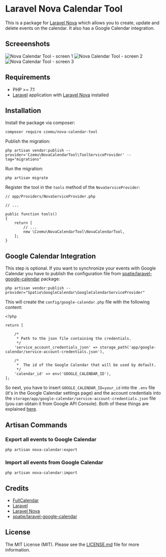 # Laravel Nova Calendar Tool

This is a package for [Laravel Nova](https://nova.laravel.com/) which allows you to create, update and delete events on the calendar. It also has a Google Calendar integration.

## Screeenshots

![Nova Calendar Tool - screen 1](https://paweldymek.com/projects/nova-calendar-tool/screen_1.png)
![Nova Calendar Tool - screen 2](https://paweldymek.com/projects/nova-calendar-tool/screen_2.png)
![Nova Calendar Tool - screen 3](https://paweldymek.com/projects/nova-calendar-tool/screen_3.png)

## Requirements

* PHP >= 7.1
* [Laravel](https://laravel.com/) application with [Laravel Nova](https://nova.laravel.com/) installed

## Installation

Install the package via composer:

```
composer require czemu/nova-calendar-tool
```

Publish the migration:
```
php artisan vendor:publish --provider='Czemu\NovaCalendarTool\ToolServiceProvider' --tag="migrations"
```

Run the migration:
```
php artisan migrate
```

Register the tool in the `tools` method of the `NovaServiceProvider`:
```
// app/Providers/NovaServiceProvider.php

// ...

public function tools()
{
    return [
        // ...
        new \Czemu\NovaCalendarTool\NovaCalendarTool,
    ];
}
```

## Google Calendar Integration

This step is optional. If you want to synchronize your events with Google Calendar you have to publish the configuration file from [spatie/laravel-google-calendar](https://github.com/spatie/laravel-google-calendar) package:

```
php artisan vendor:publish --provider="Spatie\GoogleCalendar\GoogleCalendarServiceProvider"
```

This will create the `config/google-calendar.php` file with the following content:

```
<?php

return [

    /*
     * Path to the json file containing the credentials.
     */
    'service_account_credentials_json' => storage_path('app/google-calendar/service-account-credentials.json'),

    /*
     *  The id of the Google Calendar that will be used by default.
     */
    'calendar_id' => env('GOOGLE_CALENDAR_ID'),
];
```

So next, you have to insert `GOOGLE_CALENDAR_ID=your_id` into the `.env` file (it's in the Google Calendar settings page) and the account credentials into the `storage/app/google-calendar/service-account-credentials.json` file (you can obtain it from Google API Console). Both of these things are explained [here](https://github.com/spatie/laravel-google-calendar#installation).

## Artisan Commands

### Export all events to Google Calendar

```php artisan nova-calendar:export```

### Import all events from Google Calendar

```php artisan nova-calendar:import```

## Credits

* [FullCalendar](https://fullcalendar.io/)
* [Laravel](https://laravel.com/)
* [Laravel Nova](https://nova.laravel.com/)
* [spatie/laravel-google-calendar](https://github.com/spatie/laravel-google-calendar)

## License

The MIT License (MIT). Please see the [LICENSE.md](LICENSE.md) file for more information.